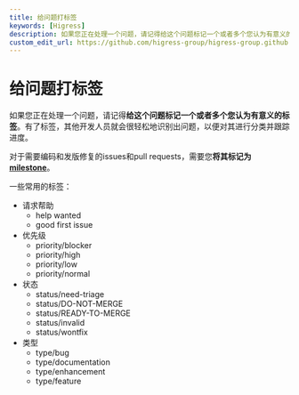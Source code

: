 ```yaml
---
title: 给问题打标签
keywords: [Higress]
description: 如果您正在处理一个问题，请记得给这个问题标记一个或者多个您认为有意义的标签。有了标签，其他开发人员就会很轻松地识别出问题，以便对其进行分类并跟踪进度。
custom_edit_url: https://github.com/higress-group/higress-group.github.io/blob/main/i18n/zh-cn/docusaurus-plugin-content-docs/current/developers/committer-guide/label-an-issue-guide_dev.md
---
```


# 给问题打标签

如果您正在处理一个问题，请记得**给这个问题标记一个或者多个您认为有意义的标签**。有了标签，其他开发人员就会很轻松地识别出问题，以便对其进行分类并跟踪进度。

对于需要编码和发版修复的issues和pull requests，需要您**将其标记为[milestone](https://github.com/alibaba/higress/milestones)**。

一些常用的标签：

* 请求帮助
  * help wanted
  * good first issue
* 优先级
  * priority/blocker
  * priority/high
  * priority/low
  * priority/normal
* 状态
  * status/need-triage
  * status/DO-NOT-MERGE
  * status/READY-TO-MERGE
  * status/invalid
  * status/wontfix
* 类型
  * type/bug
  * type/documentation
  * type/enhancement
  * type/feature
